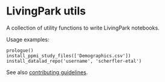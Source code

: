 # LivingPark utils

A collection of utility functions to write LivingPark notebooks.

Usage examples:

```
prologue()
install_ppmi_study_files(['Demographics.csv'])
install_datalad_repo('username', 'scherfler-etal')
```

See also [contributing guidelines](https://github.com/LivingPark-MRI/documentation).

